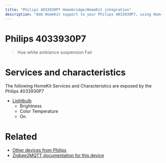 ```yaml
---
title: "Philips 4033930P7 Homebridge/HomeKit integration"
description: "Add HomeKit support to your Philips 4033930P7, using Homebridge, Zigbee2MQTT and homebridge-z2m."
---
```

<!---
This file has been GENERATED using src/docgen/docgen.ts
DO NOT EDIT THIS FILE MANUALLY!
-->
# Philips 4033930P7
> Hue white ambiance suspension Fair


# Services and characteristics
The following HomeKit Services and Characteristics are exposed by
the Philips 4033930P7

* [Lightbulb](../../light.md)
  * Brightness
  * Color Temperature
  * On


# Related
* [Other devices from Philips](../index.md#philips)
* [Zigbee2MQTT documentation for this device](https://www.zigbee2mqtt.io/devices/4033930P7.html)
